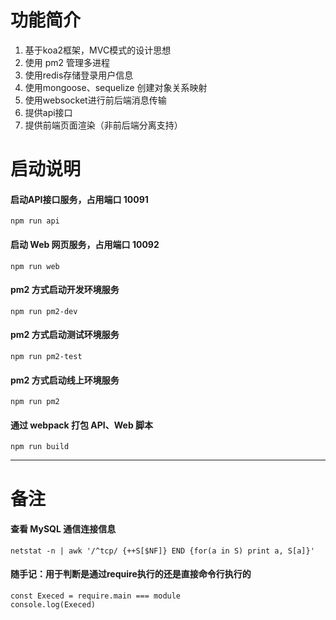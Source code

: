 # 功能简介
1. 基于koa2框架，MVC模式的设计思想
2. 使用 pm2 管理多进程
3. 使用redis存储登录用户信息
4. 使用mongoose、sequelize 创建对象关系映射
5. 使用websocket进行前后端消息传输
6. 提供api接口
7. 提供前端页面渲染（非前后端分离支持）

# 启动说明
#### 启动API接口服务，占用端口 10091
```
npm run api
```

#### 启动 Web 网页服务，占用端口 10092
```
npm run web
```

#### pm2 方式启动开发环境服务
```
npm run pm2-dev
```

#### pm2 方式启动测试环境服务
```
npm run pm2-test
```

#### pm2 方式启动线上环境服务
```
npm run pm2
```

#### 通过 webpack 打包 API、Web 脚本
```
npm run build
```

---
# 备注
#### 查看 MySQL 通信连接信息
```
netstat -n | awk '/^tcp/ {++S[$NF]} END {for(a in S) print a, S[a]}'
```

#### 随手记：用于判断是通过require执行的还是直接命令行执行的
```
const Execed = require.main === module
console.log(Execed)
```
